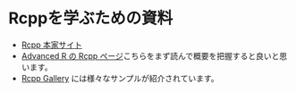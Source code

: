# Rcppを学ぶための資料

* [Rcpp 本家サイト](http://www.rcpp.org/)
* [Advanced R の Rcpp ページ](http://adv-r.had.co.nz/Rcpp.html)こちらをまず読んで概要を把握すると良いと思います。
* [Rcpp Gallery](http://gallery.rcpp.org/) には様々なサンプルが紹介されています。




